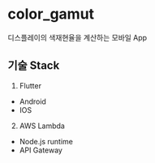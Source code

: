 # color_gamut

디스플레이의 색재현율을 계산하는 모바일 App 

## 기술 Stack

1. Flutter
  - Android
  - IOS 
2. AWS Lambda
  - Node.js runtime
  - API Gateway
